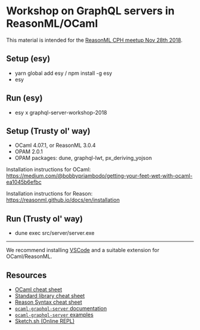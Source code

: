 # Workshop on GraphQL servers in ReasonML/OCaml

This material is intended for the [ReasonML CPH meetup Nov 28th 2018](https://www.meetup.com/ReasonML-CPH/events/256170465/).

## Setup (esy)

- yarn global add esy / npm install -g esy
- esy

## Run (esy)

- esy x graphql-server-workshop-2018

## Setup (Trusty ol' way)

- OCaml 4.07.1, or ReasonML 3.0.4
- OPAM 2.0.1
- OPAM packages: dune, graphql-lwt, px_deriving_yojson

Installation instructions for OCaml: https://medium.com/@bobbypriambodo/getting-your-feet-wet-with-ocaml-ea1045b6efbc

Installation instructions for Reason: https://reasonml.github.io/docs/en/installation

## Run (Trusty ol' way)

- dune exec src/server/server.exe

---

We recommend installing [VSCode](https://code.visualstudio.com/) and a suitable extension for OCaml/ReasonML.

## Resources

- [OCaml cheat sheet](http://www.ocamlpro.com/files/ocaml-lang.pdf)
- [Standard library cheat sheet](http://www.ocamlpro.com/files/ocaml-stdlib.pdf)
- [Reason Syntax cheat sheet](https://reasonml.github.io/docs/en/syntax-cheatsheet)
- [`ocaml-graphql-server` documentation](https://andreas.github.io/ocaml-graphql-server/graphql-lwt/Graphql_lwt/Schema/index.html)
- [`ocaml-graphql-server` examples](https://github.com/andreas/ocaml-graphql-server#examples)
- [Sketch.sh (Online REPL)](https://sketch.sh/)
